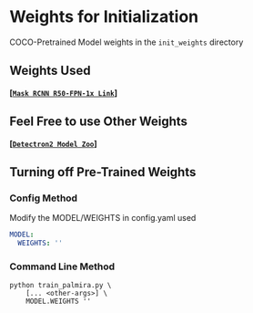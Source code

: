 # Weights for Initialization

COCO-Pretrained Model weights in the `init_weights` directory

## Weights Used

**[[`Mask RCNN R50-FPN-1x Link`](https://dl.fbaipublicfiles.com/detectron2/COCO-InstanceSegmentation/mask_rcnn_R_50_FPN_1x/137260431/model_final_a54504.pkl)]**

## Feel Free to use Other Weights

**[[`Detectron2 Model Zoo`](https://github.com/facebookresearch/detectron2/blob/master/MODEL_ZOO.md#coco-instance-segmentation-baselines-with-mask-r-cnn)]**

## Turning off Pre-Trained Weights

### Config Method

Modify the MODEL/WEIGHTS in config.yaml used

```yaml
MODEL:
  WEIGHTS: ''
```

### Command Line Method

```shell
python train_palmira.py \
    [... <other-args>] \
    MODEL.WEIGHTS ''
```